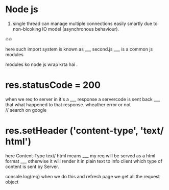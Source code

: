 # Node js 

1. single thread can manage multiple connections easily smartly due to non-blcoking IO model (asynchronous behaviour).  

🔥🔥

here such import system is known as  ___  second.js  ___ is a common js modules 

modules ko node js  wrap krta hai . 


# res.statusCode = 200  

 when we req to server in it's a ___ response a servercode is sent back ___ that what happened to that response. wheather error  or  not  
// search on google 


# res.setHeader ('content-type', 'text/ html')

 here Content-Type   text/  html  means ___ my req will be served as a html format ___ otherwise it will render it in plain text to info client which type of content is sent by Server. 


console.log(req)   when we do this and refresh page  we get all the request object 

